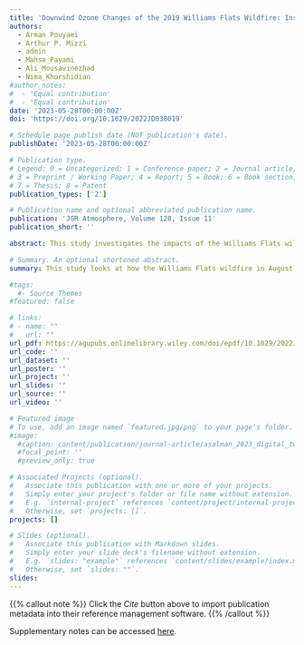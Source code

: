 ```yaml
---
title: 'Downwind Ozone Changes of the 2019 Williams Flats Wildfire: Insights From WRF-Chem/DART Assimilation of OMI NO2, HCHO, and MODIS AOD Retrievals'
authors:
  - Arman Pouyaei
  - Arthur P. Mizzi
  - admin
  - Mahsa_Payami
  - Ali_Mousavinezhad
  - Nima_Khorshidian
#author_notes:
#  - 'Equal contribution'
#  - 'Equal contribution'
date: '2023-05-28T00:00:00Z'
doi: 'https://doi.org/10.1029/2022JD038019'

# Schedule page publish date (NOT publication's date).
publishDate: '2023-05-28T00:00:00Z'

# Publication type.
# Legend: 0 = Uncategorized; 1 = Conference paper; 2 = Journal article;
# 3 = Preprint / Working Paper; 4 = Report; 5 = Book; 6 = Book section;
# 7 = Thesis; 8 = Patent
publication_types: ['2']

# Publication name and optional abbreviated publication name.
publication: 'JGR Atmosphere, Volume 128, Issue 11'
publication_short: ''

abstract: This study investigates the impacts of the Williams Flats wildfire (August 3-9, 2019) on ozone conccentrations and chemistry in the downwind region using an assimilation framework with satellite retrievals and meterological measurements. By assimilating satellite-retrieved nitrogen dioxide (NO2) and formaldehyde (HCHO) columns, we improve surface ozone simulations (index of agreement of 0.94 compared to station measurements) and utilize aerosol optical depth (AOD) retrievals to simulate spatial dynamics of wildfire plumes better. Comparing simulated ozone with the Fire Influence on Regional to Global Environments and Air Quality aircraft measurements reveals a fair simulation of ozone in smoke and non-smoke plumes within the lower troposphere (7.00 ppbv mean absolute error). Comparing near-distance and far-distance locations, the study observed higher-than-average concentrations of nitrogen oxides, peroxyacetyl nitrate, nitric acid, and oxygenated volatile organic compounds due to wildfire emissions, which increased ozone concentrations by 3–5 ppbv during the wildfire in near-distance locations and 2–3 ppbv in far-distance locations. During more intense wildfire days, above 120 ppbv carbon monoxide plumes transported over the Rocky Mountains to the east. Ozone regime indicators showed a clear transition area downwind of the wildfire region that exacerbated the formation of ozone downwind. Our findings suggest that a joint assimilation of NO2 column, HCHO column, and AOD can enhance our understanding of wildfire-associated ozone chemistry and dynamics.

# Summary. An optional shortened abstract.
summary: This study looks at how the Williams Flats wildfire in August 2019 affected ozone and its chemistry in areas downwind of the fire. We used satellite retrievals and weather measurements to study this and found that by assimilating satellite data on nitrogen dioxide (NO2) and formaldehyde (HCHO) columns, we could make better surface ozone predictions. We also used data on aerosol optical depth (AOD) to better simulate the movement of the wildfire smoke. When we compared our predictions to measurements taken by aircraft, we found our predictions were mostly accurate. We found that areas closer to the fire had higher levels of nitrogen oxides, peroxyacetyl nitrate, nitric acid, and oxygenated volatile organic compounds, which contributed to an increase in ozone levels by 3–5 parts per billion in nearby areas and 2–3 parts per billion in areas further away. During more intense wildfire days, carbon monoxide and ozone plumes were transported over the Rocky Mountains to the east. Ozone regime indicators also showed a clear transition area downwind of the wildfire region that exacerbated the formation of ozone downwind. Our findings suggest that a combination of assimilating NO2 column, HCHO column, and AOD can enhance our understanding of wildfire-associated ozone chemistry and dynamics.

#tags:
  #- Source Themes
#featured: false

# links:
# - name: ""
#   url: ""
url_pdf: https://agupubs.onlinelibrary.wiley.com/doi/epdf/10.1029/2022JD038019
url_code: ''
url_dataset: ''
url_poster: ''
url_project: ''
url_slides: ''
url_source: ''
url_video: ''

# Featured image
# To use, add an image named `featured.jpg/png` to your page's folder.
#image:
  #caption: content/publication/journal-article/asalman_2023_digital_twin/featured_asalman.jpeg
  #focal_point: ''
  #preview_only: true

# Associated Projects (optional).
#   Associate this publication with one or more of your projects.
#   Simply enter your project's folder or file name without extension.
#   E.g. `internal-project` references `content/project/internal-project/index.md`.
#   Otherwise, set `projects: []`.
projects: []

# Slides (optional).
#   Associate this publication with Markdown slides.
#   Simply enter your slide deck's filename without extension.
#   E.g. `slides: "example"` references `content/slides/example/index.md`.
#   Otherwise, set `slides: ""`.
slides:
---
```


{{% callout note %}}
Click the _Cite_ button above to import publication metadata into their reference management software.
{{% /callout %}}

Supplementary notes can be accessed [here](https://agupubs.onlinelibrary.wiley.com/action/downloadSupplement?doi=10.1029%2F2022JD038019&file=2022JD038019-sup-0001-Supporting+Information+SI-S01.docx).
